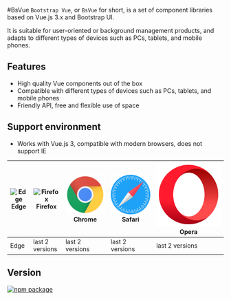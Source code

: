 #BsVue
`Bootstrap Vue`, or `BsVue` for short, is a set of component libraries based on Vue.js 3.x and Bootstrap UI.

It is suitable for user-oriented or background management products, and adapts to different types of devices such as PCs, tablets, and mobile phones.

## Features
- High quality Vue components out of the box
- Compatible with different types of devices such as PCs, tablets, and mobile phones
- Friendly API, free and flexible use of space

## Support environment

- Works with Vue.js 3, compatible with modern browsers, does not support IE

| ![Edge](../assets/browser-logo/icon-edge.svg) Edge | ![Firefox](../assets/browser-logo/icon-firefox.svg) Firefox | ![Chrome](../assets/browser-logo/icon-chrome.svg) Chrome | ![Safari](../assets/browser-logo/icon-safari.svg) Safari | ![Opera](../assets/browser-logo/icon-opera.svg) Opera |
|----------------------------------------------------|------------------------------------------------------|----------------------------------------------------|----------------------------------------------------|--------------------------------------------------|
| Edge                                               | last 2 versions                                      | last 2 versions                                    | last 2 versions                                    | last 2 versions                                  |

## Version

[![npm package](https://img.shields.io/npm/v/bs-vue.svg?style=flat-square)](https://www.npmjs.org/package/bs-vue)
